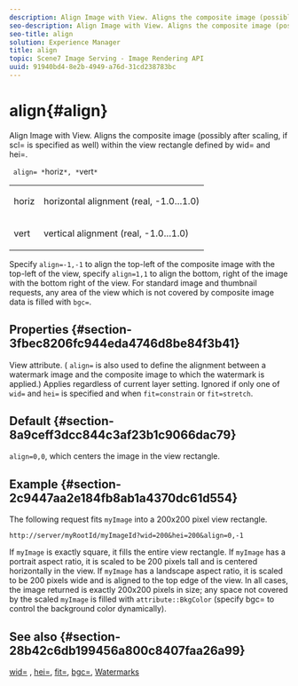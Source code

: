 ```yaml
---
description: Align Image with View. Aligns the composite image (possibly after scaling, if scl= is specified as well) within the view rectangle defined by wid= and hei=.
seo-description: Align Image with View. Aligns the composite image (possibly after scaling, if scl= is specified as well) within the view rectangle defined by wid= and hei=.
seo-title: align
solution: Experience Manager
title: align
topic: Scene7 Image Serving - Image Rendering API
uuid: 91940bd4-8e2b-4949-a76d-31cd238783bc
---
```


# align{#align}

Align Image with View. Aligns the composite image (possibly after scaling, if scl= is specified as well) within the view rectangle defined by wid= and hei=.

 ` align= *`horiz`*, *`vert`*`

<table id="simpletable_4CB26F72A56D4515B767C303F8E8A1CF"> 
 <tr class="strow"> 
  <td class="stentry"> <p> <span class="codeph"> <span class="varname"> horiz </span> </span> </p> </td> 
  <td class="stentry"> <p>horizontal alignment (real, -1.0…1.0) </p> </td> 
 </tr> 
 <tr class="strow"> 
  <td class="stentry"> <p> <span class="codeph"> <span class="varname"> vert </span> </span> </p> </td> 
  <td class="stentry"> <p>vertical alignment (real, -1.0…1.0) </p> </td> 
 </tr> 
</table>

Specify `align=-1,-1` to align the top-left of the composite image with the top-left of the view, specify `align=1,1` to align the bottom, right of the image with the bottom right of the view. For standard image and thumbnail requests, any area of the view which is not covered by composite image data is filled with `bgc=`.

## Properties {#section-3fbec8206fc944eda4746d8be84f3b41}

View attribute. ( `align=` is also used to define the alignment between a watermark image and the composite image to which the watermark is applied.) Applies regardless of current layer setting. Ignored if only one of `wid=` and `hei=` is specified and when `fit=constrain` or `fit=stretch`.

## Default {#section-8a9ceff3dcc844c3af23b1c9066dac79}

`align=0,0`, which centers the image in the view rectangle.

## Example {#section-2c9447aa2e184fb8ab1a4370dc61d554}

The following request fits `myImage` into a 200x200 pixel view rectangle.

`http://server/myRootId/myImageId?wid=200&hei=200&align=0,-1`

If `myImage` is exactly square, it fills the entire view rectangle. If `myImage` has a portrait aspect ratio, it is scaled to be 200 pixels tall and is centered horizontally in the view. If `myImage` has a landscape aspect ratio, it is scaled to be 200 pixels wide and is aligned to the top edge of the view. In all cases, the image returned is exactly 200x200 pixels in size; any space not covered by the scaled `myImage` is filled with `attribute::BkgColor` (specify bgc= to control the background color dynamically).

## See also {#section-28b42c6db199456a800c8407faa26a99}

[wid=](../../../../../is-api/http-ref/image-serving-api-ref/c-http-protocol-reference/c-command-reference/r-is-http-wid.md#reference-bfeadcb67bf4485f851eb21345527e47) , [hei=](../../../../../is-api/http-ref/image-serving-api-ref/c-http-protocol-reference/c-command-reference/r-is-http-hei.md#reference-6d6f556ccc0e4b98a815e8a5c1944a96), [fit=](../../../../../is-api/http-ref/image-serving-api-ref/c-http-protocol-reference/c-command-reference/r-fit.md#reference-f11bff6d93d143d6b135de3a923bc989), [bgc=](../../../../../is-api/http-ref/image-serving-api-ref/c-http-protocol-reference/c-command-reference/r-bgc.md#reference-53376175f617446fbe5c69120f834b88), [Watermarks](../../../../../is-api/http-ref/image-serving-api-ref/c-http-protocol-reference/c-syntax-and-features/r-watermarks.md#reference-35d2c3a2c98349b792921c6cb8e73832) 
